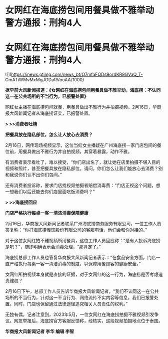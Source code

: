 # 女网红在海底捞包间用餐具做不雅举动 警方通报：刑拘4人

# 女网红在海底捞包间用餐具做不雅举动 警方通报：刑拘4人

![](https://inews.gtimg.com/news_bt/O7mfaFQDs9or4KR9IilVaQ_T-
CmATiWMvMxMgJODaRVooAA/1000)

**据早前大风新闻报道：《女网红在海底捞包间用餐具做不雅举动，海底捞：不认同这一在公共场所的不当行为，已报警处置》**

网红女主播在海底捞包间就餐，用餐具做出不雅行为并拍摄视频。2月16日，华商报大风新闻记者从海底捞证实，已报警处置。

**> >>消费者吐槽**

**把餐具放在隐私部位，怎么让人放心去消费？**

2月16日，网传现场视频显示，这位当红女主播疑在广州海底捞一家门店包间的餐位前，用餐具做出不雅行为并自拍视频，其穿着暴露，动作不雅。

有消费者表示看吐了，难以接受，“你们店出名了，就让她在店里拍摄不堪入目的视频和照片，甚至把餐具放在隐私部位。请问，你们怎么让我们能放心去消费？别和我说你们认不出你们包间。”

还有消费者投诉称，要求门店找视频拍摄者赔偿消毒费：“门店正视这个问题，想一想我们以后还能去你们店里面吃饭消费吗？”

**> >>海底捞回应**

**门店严格执行每桌一客一清洁消毒保障健康**

2月16日，华商报大风新闻记者联系广州海底捞商务服务有限公司，一位工作人员答复称：“你打海底捞餐饮股份有限公司的客服电话，他们会和你对接的。”

对于这位女网红拍不雅视频所用餐具，这位工作人员回应称：“是有人投诉海底捞是吧？”，随即明确表示会消毒处理，“那肯定了。”

海底捞总部工作人员也答复华商报大风新闻记者表示：“在食品安全方面，门店一直严格执行每桌一客一清洁消毒的制度，以保障用餐顾客的健康安全。”

女网红所拍视频本身就是直接的证据，对于女网红的这一行为，海底捞是否考虑追责维权？

2月16日下午，总部工作人员告诉华商报大风新闻记者，“我们不认同这一在公共场所的不当行为，针对这一不当行为、网络流传不实内容等信息，我们已报警处置。同时，门店也保留通过法律途径追究相关人员责任的权利。”

无独有偶，记者注意到，2023年5月，一位女网红在海底捞拍摄不雅视频引发争议。网友举报后，海底捞官方客服反馈称，经核实，这段视频拍摄地点位于泰国。

**华商报大风新闻记者 李华 编辑 李智**

